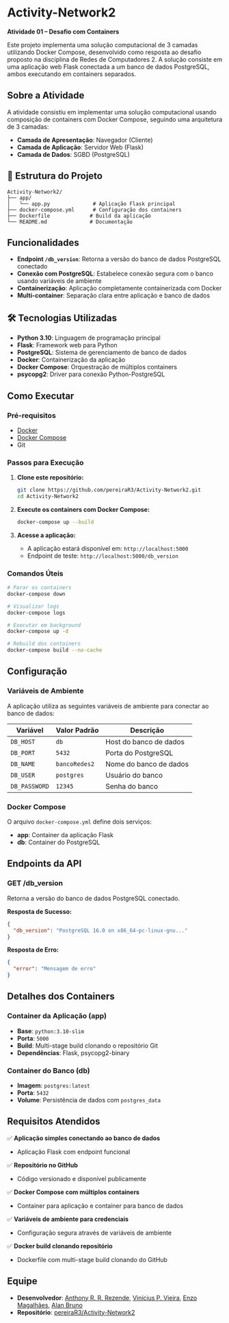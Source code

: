 # Activity-Network2

**Atividade 01 – Desafio com Containers**

Este projeto implementa uma solução computacional de 3 camadas utilizando Docker Compose, desenvolvido como resposta ao desafio proposto na disciplina de Redes de Computadores 2. A solução consiste em uma aplicação web Flask conectada a um banco de dados PostgreSQL, ambos executando em containers separados.

## Sobre a Atividade

A atividade consistiu em implementar uma solução computacional usando composição de containers com Docker Compose, seguindo uma arquitetura de 3 camadas:

- **Camada de Apresentação**: Navegador (Cliente)
- **Camada de Aplicação**: Servidor Web (Flask)
- **Camada de Dados**: SGBD (PostgreSQL)


## 📁 Estrutura do Projeto

```
Activity-Network2/
├── app/
│   └── app.py              # Aplicação Flask principal
├── docker-compose.yml      # Configuração dos containers
├── Dockerfile             # Build da aplicação
└── README.md              # Documentação
```

## Funcionalidades

- **Endpoint `/db_version`**: Retorna a versão do banco de dados PostgreSQL conectado
- **Conexão com PostgreSQL**: Estabelece conexão segura com o banco usando variáveis de ambiente
- **Containerização**: Aplicação completamente containerizada com Docker
- **Multi-container**: Separação clara entre aplicação e banco de dados

## 🛠️ Tecnologias Utilizadas

- **Python 3.10**: Linguagem de programação principal
- **Flask**: Framework web para Python
- **PostgreSQL**: Sistema de gerenciamento de banco de dados
- **Docker**: Containerização da aplicação
- **Docker Compose**: Orquestração de múltiplos containers
- **psycopg2**: Driver para conexão Python-PostgreSQL

## Como Executar

### Pré-requisitos

- [Docker](https://www.docker.com/)
- [Docker Compose](https://docs.docker.com/compose/)
- Git

### Passos para Execução

1. **Clone este repositório:**
   ```bash
   git clone https://github.com/pereiraR3/Activity-Network2.git
   cd Activity-Network2
   ```

2. **Execute os containers com Docker Compose:**
   ```bash
   docker-compose up --build
   ```

3. **Acesse a aplicação:**
   - A aplicação estará disponível em: `http://localhost:5000`
   - Endpoint de teste: `http://localhost:5000/db_version`

### Comandos Úteis

```bash
# Parar os containers
docker-compose down

# Visualizar logs
docker-compose logs

# Executar em background
docker-compose up -d

# Rebuild dos containers
docker-compose build --no-cache
```

## Configuração

### Variáveis de Ambiente

A aplicação utiliza as seguintes variáveis de ambiente para conectar ao banco de dados:

| Variável | Valor Padrão | Descrição |
|----------|--------------|-----------|
| `DB_HOST` | `db` | Host do banco de dados |
| `DB_PORT` | `5432` | Porta do PostgreSQL |
| `DB_NAME` | `bancoRedes2` | Nome do banco de dados |
| `DB_USER` | `postgres` | Usuário do banco |
| `DB_PASSWORD` | `12345` | Senha do banco |

### Docker Compose

O arquivo `docker-compose.yml` define dois serviços:

- **app**: Container da aplicação Flask
- **db**: Container do PostgreSQL

## Endpoints da API

### GET /db_version

Retorna a versão do banco de dados PostgreSQL conectado.

**Resposta de Sucesso:**
```json
{
  "db_version": "PostgreSQL 16.0 on x86_64-pc-linux-gnu..."
}
```

**Resposta de Erro:**
```json
{
  "error": "Mensagem de erro"
}
```

## Detalhes dos Containers

### Container da Aplicação (app)

- **Base**: `python:3.10-slim`
- **Porta**: `5000`
- **Build**: Multi-stage build clonando o repositório Git
- **Dependências**: Flask, psycopg2-binary

### Container do Banco (db)

- **Imagem**: `postgres:latest`
- **Porta**: `5432`
- **Volume**: Persistência de dados com `postgres_data`

## Requisitos Atendidos

✅ **Aplicação simples conectando ao banco de dados**
- Aplicação Flask com endpoint funcional

✅ **Repositório no GitHub**
- Código versionado e disponível publicamente

✅ **Docker Compose com múltiplos containers**
- Container para aplicação e container para banco de dados

✅ **Variáveis de ambiente para credenciais**
- Configuração segura através de variáveis de ambiente

✅ **Docker build clonando repositório**
- Dockerfile com multi-stage build clonando do GitHub

## Equipe

- **Desenvolvedor**: [Anthony R. R. Rezende](https://github.com/pereiraR3), [Vinícius P. Vieira](https://github.com/vnny8), [Enzo Magalhães](https://github.com/Enzo-Campos-2025), [Alan Bruno](https://github.com/AlanBMC)
- **Repositório**: [pereiraR3/Activity-Network2](https://github.com/pereiraR3/Activity-Network2)
